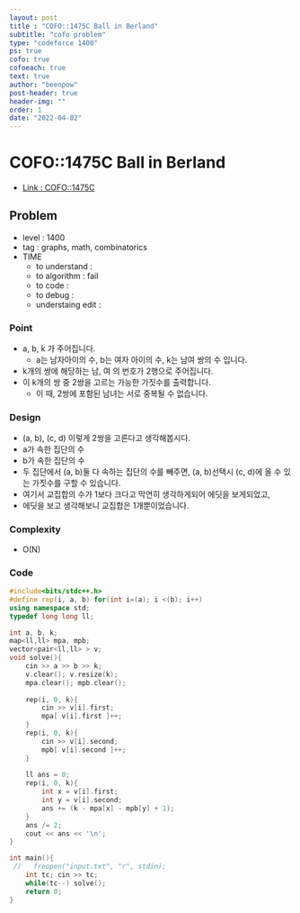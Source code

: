 ```yaml
---
layout: post
title : "COFO::1475C Ball in Berland" 
subtitle: "cofo problem"
type: "codeforce 1400"
ps: true
cofo: true
cofoeach: true
text: true
author: "beenpow"
post-header: true
header-img: ""
order: 1
date: "2022-04-02"
---
```

# COFO::1475C Ball in Berland
- [Link : COFO::1475C](https://codeforces.com/problemset/problem/1475/C)


## Problem 

- level : 1400
- tag : graphs, math, combinatorics
- TIME
  - to understand    : 
  - to algorithm     : fail
  - to code          :
  - to debug         :
  - understaing edit : 

### Point
- a, b, k 가 주어집니다.
  - a는 남자아이의 수, b는 여자 아이의 수, k는 남여 쌍의 수 입니다.
- k개의 쌍에 해당하는 남, 여 의 번호가 2행으로 주어집니다.
- 이 k개의 쌍 중 2쌍을 고르는 가능한 가짓수를 출력합니다.
  - 이 때, 2쌍에 포함된 남녀는 서로 중복될 수 없습니다.

### Design
- (a, b), (c, d) 이렇게 2쌍을 고른다고 생각해봅시다.
- a가 속한 집단의 수
- b가 속한 집단의 수
- 두 집단에서 (a, b)둘 다 속하는 집단의 수를 빼주면, (a, b)선택시 (c, d)에 올 수 있는 가짓수를 구할 수 있습니다.
- 여기서 교집합의 수가 1보다 크다고 막연히 생각하게되어 에딧을 보게되었고,
- 에딧을 보고 생각해보니 교집합은 1개뿐이었습니다.

### Complexity
- O(N)

### Code

```cpp
#include<bits/stdc++.h>
#define rep(i, a, b) for(int i=(a); i <(b); i++)
using namespace std;
typedef long long ll;

int a, b, k;
map<ll,ll> mpa, mpb;
vector<pair<ll,ll> > v;
void solve(){
    cin >> a >> b >> k;
    v.clear(); v.resize(k);
    mpa.clear(); mpb.clear();
    
    rep(i, 0, k){
        cin >> v[i].first;
        mpa[ v[i].first ]++;
    }
    rep(i, 0, k){
        cin >> v[i].second;
        mpb[ v[i].second ]++;
    }
    
    ll ans = 0;
    rep(i, 0, k){
        int x = v[i].first;
        int y = v[i].second;
        ans += (k - mpa[x] - mpb[y] + 1);
    }
    ans /= 2;
    cout << ans << '\n';
}

int main(){
 //   freopen("input.txt", "r", stdin);
    int tc; cin >> tc;
    while(tc--) solve();
    return 0;
}

```
